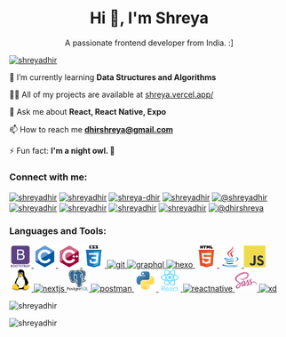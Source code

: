 <!--### Hi there 👋

🌱 I’m currently learning C++ and Javascript
⚡ Fun fact: I'm a 2nd year BTech student. 
 -->

<!--**ShreyaDhir/ShreyaDhir** is a ✨ _special_ ✨ repository because its `README.md` (this file) appears on your GitHub profile. <img alignLeft="50" src="https://i.pinimg.com/originals/74/fa/be/74fabe0ac2588f7f052170708b5136b8.gif" height="300" width="700"/>

I am Shreya and I'm a sophomore at Kalinga Institute of Industrial Technology, Bhubaneshwar. Currently my concentration is Computer Science and I'm passionate about learning new stuff! 👨‍💻 I started coding in 2020 and after spending countless hours researching about different domains and fields in Computer Science I fell in love with ReactJS and Machine Learning. ❤️ I want to devote as much time as I can to coding and want to grow with this progressive community.
-->


<!-- ### Hi There 👋

<div align="center">
<img src="https://64.media.tumblr.com/93ff21985baa979b3ab71dd86ba4b559/0d680ff53c22eaec-b5/s2048x3072/497c7ac9a299524251e3c04ec11076bb8b40dfe2.gif" width="70%" height="5%" />
 </div>
 <br>

<!-- ![Starry Night]() 

 ✨ Currently learning C++, Data Structure and Algorithms, React and React-Native.

 🌠 Really into: Kpop, Tech and memes.
  
 💫 Checkout my Dev blog where I regularly post articles - <a href="https://dev.to/shreyadhir"> DEV </a>
 
 🌟 Open to collaboration on any project related to ReactJS and React Native.

## My Github Stats
<div>
<img src="https://github-readme-stats.vercel.app/api?username=ShreyaDhir&theme=algolia&show_icons=true"/>
</div>
[![GitHub Streak](https://github-readme-streak-stats.herokuapp.com/?user=ShreyaDhir&theme=dark)](https://git.io/streak-stats)

<hr>
<p align="center">
  <i><b>Reach out to me here!</b></i>

  <p align="center">
    <a href="https://twitter.com/ShreyaDhir" alt="Twitter"><img src="https://www.flaticon.com/svg/static/icons/svg/889/889147.svg" height="30" width="30"></a>&nbsp;
    <a href="https://www.linkedin.com/in/shreya-dhir" alt="Linkedin"><img src="https://www.flaticon.com/svg/static/icons/svg/145/145807.svg" height="30" width="30"></a>&nbsp;
    <a href="https://www.instagram.com/shreyadhir_/" alt="Instagram"><img src="https://www.flaticon.com/svg/static/icons/svg/174/174855.svg" height="30" width="30"></a>&nbsp;
 <a href="https://dev.to/shreyadhir" alt="DEV"><img src="https://d2fltix0v2e0sb.cloudfront.net/dev-badge.svg" height="30" width="30"></a>&nbsp;

  </p>
    
</p>

⭐️ From [Shreya](https://github.com/ShreyaDhir) -->
<h1 align="center">Hi 👋, I'm Shreya</h1>
<p style="font-weight: 400;" align="center">A passionate frontend developer from India. :]</p>

<p align="left"> <a href="https://twitter.com/shreyadhir" target="blank"><img src="https://img.shields.io/badge/Twitter-1DA1F2?style=for-the-badge&logo=twitter&logoColor=white" alt="shreyadhir" /></a> </p>

🌱  I’m currently learning **Data Structures and Algorithms**

👨‍💻  All of my projects are available at [shreya.vercel.app/](https://shreya.vercel.app/)

💬  Ask me about **React, React Native, Expo**

📫  How to reach me **dhirshreya@gmail.com**

⚡  Fun fact: **I'm a night owl. 🦉**

<h3 align="left">Connect with me:</h3>
<p align="left">
<a href="https://dev.to/shreyadhir" target="blank"><img align="center" src="https://cdn.jsdelivr.net/npm/simple-icons@3.0.1/icons/dev-dot-to.svg" alt="shreyadhir" height="30" width="40" /></a>
<a href="https://twitter.com/shreyadhir" target="blank"><img align="center" src="https://raw.githubusercontent.com/rahuldkjain/github-profile-readme-generator/master/src/images/icons/Social/twitter.svg" alt="shreyadhir" height="30" width="40" /></a>
<a href="https://linkedin.com/in/shreya-dhir" target="blank"><img align="center" src="https://raw.githubusercontent.com/rahuldkjain/github-profile-readme-generator/master/src/images/icons/Social/linked-in-alt.svg" alt="shreya-dhir" height="30" width="40" /></a>
<a href="https://stackoverflow.com/users/13338509/shreya" target="blank"><img align="center" src="https://raw.githubusercontent.com/rahuldkjain/github-profile-readme-generator/master/src/images/icons/Social/stack-overflow.svg" alt="shreyadhir" height="30" width="40" /></a>
<a href="https://medium.com/@shreyadhir" target="blank"><img align="center" src="https://raw.githubusercontent.com/rahuldkjain/github-profile-readme-generator/master/src/images/icons/Social/medium.svg" alt="@shreyadhir" height="30" width="40" /></a>
<a href="https://www.codechef.com/users/shreyadhir" target="blank"><img align="center" src="https://cdn.jsdelivr.net/npm/simple-icons@3.1.0/icons/codechef.svg" alt="shreyadhir" height="30" width="40" /></a>
<a href="https://www.hackerrank.com/shreyadhir" target="blank"><img align="center" src="https://raw.githubusercontent.com/rahuldkjain/github-profile-readme-generator/master/src/images/icons/Social/hackerrank.svg" alt="shreyadhir" height="30" width="40" /></a>
<a href="https://codeforces.com/profile/shreyadhir" target="blank"><img align="center" src="https://cdn.jsdelivr.net/npm/simple-icons@3.0.1/icons/codeforces.svg" alt="shreyadhir" height="30" width="40" /></a>
<a href="https://www.leetcode.com/shreyadhir" target="blank"><img align="center" src="https://raw.githubusercontent.com/rahuldkjain/github-profile-readme-generator/master/src/images/icons/Social/leet-code.svg" alt="shreyadhir" height="30" width="40" /></a>
<a href="https://www.hackerearth.com/@dhirshreya" target="blank"><img align="center" src="https://raw.githubusercontent.com/rahuldkjain/github-profile-readme-generator/master/src/images/icons/Social/hackerearth.svg" alt="@dhirshreya" height="30" width="40" /></a>
</p>

<h3 align="left">Languages and Tools:</h3>
<p align="left"> <a href="https://getbootstrap.com" target="_blank"> <img src="https://raw.githubusercontent.com/devicons/devicon/master/icons/bootstrap/bootstrap-plain-wordmark.svg" alt="bootstrap" width="40" height="40"/> </a> <a href="https://www.cprogramming.com/" target="_blank"> <img src="https://raw.githubusercontent.com/devicons/devicon/master/icons/c/c-original.svg" alt="c" width="40" height="40"/> </a> <a href="https://www.w3schools.com/cpp/" target="_blank"> <img src="https://raw.githubusercontent.com/devicons/devicon/master/icons/cplusplus/cplusplus-original.svg" alt="cplusplus" width="40" height="40"/> </a> <a href="https://www.w3schools.com/css/" target="_blank"> <img src="https://raw.githubusercontent.com/devicons/devicon/master/icons/css3/css3-original-wordmark.svg" alt="css3" width="40" height="40"/> </a> <a href="https://git-scm.com/" target="_blank"> <img src="https://www.vectorlogo.zone/logos/git-scm/git-scm-icon.svg" alt="git" width="40" height="40"/> </a> <a href="https://graphql.org" target="_blank"> <img src="https://www.vectorlogo.zone/logos/graphql/graphql-icon.svg" alt="graphql" width="40" height="40"/> </a> <a href="hexo.io/" target="_blank"> <img src="https://www.vectorlogo.zone/logos/hexoio/hexoio-icon.svg" alt="hexo" width="40" height="40"/> </a> <a href="https://www.w3.org/html/" target="_blank"> <img src="https://raw.githubusercontent.com/devicons/devicon/master/icons/html5/html5-original-wordmark.svg" alt="html5" width="40" height="40"/> </a> <a href="https://www.java.com" target="_blank"> <img src="https://raw.githubusercontent.com/devicons/devicon/master/icons/java/java-original.svg" alt="java" width="40" height="40"/> </a> <a href="https://developer.mozilla.org/en-US/docs/Web/JavaScript" target="_blank"> <img src="https://raw.githubusercontent.com/devicons/devicon/master/icons/javascript/javascript-original.svg" alt="javascript" width="40" height="40"/> </a> <a href="https://www.linux.org/" target="_blank"> <img src="https://raw.githubusercontent.com/devicons/devicon/master/icons/linux/linux-original.svg" alt="linux" width="40" height="40"/> </a> <a href="https://nextjs.org/" target="_blank"> <img src="https://cdn.worldvectorlogo.com/logos/nextjs-3.svg" alt="nextjs" width="40" height="40"/> </a> <a href="https://www.postgresql.org" target="_blank"> <img src="https://raw.githubusercontent.com/devicons/devicon/master/icons/postgresql/postgresql-original-wordmark.svg" alt="postgresql" width="40" height="40"/> </a> <a href="https://postman.com" target="_blank"> <img src="https://www.vectorlogo.zone/logos/getpostman/getpostman-icon.svg" alt="postman" width="40" height="40"/> </a> <a href="https://www.python.org" target="_blank"> <img src="https://raw.githubusercontent.com/devicons/devicon/master/icons/python/python-original.svg" alt="python" width="40" height="40"/> </a> <a href="https://reactjs.org/" target="_blank"> <img src="https://raw.githubusercontent.com/devicons/devicon/master/icons/react/react-original-wordmark.svg" alt="react" width="40" height="40"/> </a> <a href="https://reactnative.dev/" target="_blank"> <img src="https://reactnative.dev/img/header_logo.svg" alt="reactnative" width="40" height="40"/> </a> <a href="https://sass-lang.com" target="_blank"> <img src="https://raw.githubusercontent.com/devicons/devicon/master/icons/sass/sass-original.svg" alt="sass" width="40" height="40"/> </a> <a href="https://www.adobe.com/products/xd.html" target="_blank"> <img src="https://cdn.worldvectorlogo.com/logos/adobe-xd.svg" alt="xd" width="40" height="40"/> </a> </p>


<p>&nbsp;<img align="left" src="https://github-readme-stats.vercel.app/api?username=shreyadhir&show_icons=true&locale=en" alt="shreyadhir" /></p>

<p><img align="left" src="https://github-readme-streak-stats.herokuapp.com/?user=shreyadhir&" alt="shreyadhir" /></p>

<!-- <p align="left"> <img src="https://komarev.com/ghpvc/?username=shreyadhir&label=Profile%20views&color=0e75b6&style=flat" alt="shreyadhir" /> </p> -->
